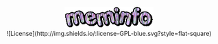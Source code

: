 <div align="center"><img src="https://github.com/siruidops/meminfo_c/raw/main/.tmp/text.gif"/><div/>
![License](http://img.shields.io/:license-GPL-blue.svg?style=flat-square)

